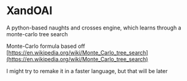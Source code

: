 # XandOAI
A python-based naughts and crosses engine, which learns through a monte-carlo tree search

Monte-Carlo formula based off [https://en.wikipedia.org/wiki/Monte_Carlo_tree_search](https://en.wikipedia.org/wiki/Monte_Carlo_tree_search)

I might try to remake it in a faster language, but that will be later
